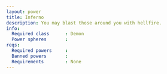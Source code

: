 ```yaml
---
layout: power
title: Inferno
description: You may blast those around you with hellfire.
info:
  Required class      : Demon
  Power spheres       : 
reqs:
  Required powers     : 
  Banned powers       : 
  Requirements        : None
---
```



